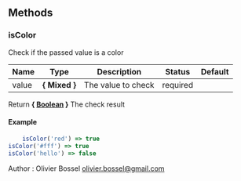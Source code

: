 




## Methods


### isColor

Check if the passed value is a color



Name  |  Type  |  Description  |  Status  |  Default
------------  |  ------------  |  ------------  |  ------------  |  ------------
value  |  **{ Mixed }**  |  The value to check  |  required  |

Return **{ <a class="link" href="https://developer.mozilla.org/fr/docs/Web/JavaScript/Reference/Objets_globaux/Boolean" target="_blank" title="Boolean">Boolean</a> }** The check result
#### Example
```js
	isColor('red') => true
isColor('#fff') => true
isColor('hello') => false

```
Author : Olivier Bossel <olivier.bossel@gmail.com>